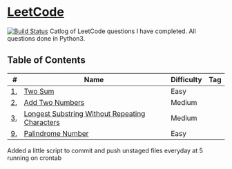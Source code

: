 # [LeetCode](https://leetcode.com/kedington/)
[![Build Status](https://travis-ci.com/Kedington/leet-code.svg?branch=master)](https://travis-ci.com/Kedington/leet-code)
Catlog of LeetCode questions I have completed. All questions done in Python3.

## Table of Contents

| # | Name | Difficulty | Tag | 
|--:|------|------------|-----|
| [1.](https://leetcode.com/problems/reverse-integer/) | [Two Sum](/easy/twoSum.py)| Easy | |
| [2.](https://leetcode.com/problems/add-two-numbers/) | [Add Two Numbers](/medium/addTwoNumbers.py)| Medium | |
| [3.](https://leetcode.com/problems/longest-substring-without-repeating-characters/) | [Longest Substring Without Repeating Characters](medium/lengthOfLongest.py) | Medium | |
| [9.](https://leetcode.com/problems/palindrome-number/) | [Palindrome Number](/easy/palindromeNumber.py)| Easy | |

Added a little script to commit and push unstaged files everyday at 5 running on crontab
